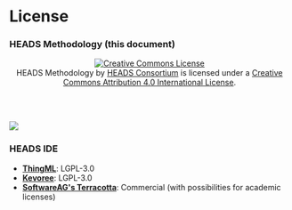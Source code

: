 # License

### HEADS Methodology (this document)

<p style="text-align:center;">
<a rel="license" href="http://creativecommons.org/licenses/by/4.0/"><img alt="Creative Commons License" style="border-width:0" src="https://i.creativecommons.org/l/by/4.0/88x31.png" /></a><br /><span xmlns:dct="http://purl.org/dc/terms/" property="dct:title">HEADS Methodology</span> by <a xmlns:cc="http://creativecommons.org/ns#" href="http://heads-project.eu" property="cc:attributionName" rel="cc:attributionURL">HEADS Consortium</a> is licensed under a <a rel="license" href="http://creativecommons.org/licenses/by/4.0/">Creative Commons Attribution 4.0 International License</a>.

<br></br>

<img src="https://creativecommons.org/images/deed/seal.png">
</p>

### HEADS IDE

- [**ThingML**](http://thingml.org): LGPL-3.0
- [**Kevoree**](http://kevoree.org): LGPL-3.0
- [**SoftwareAG's Terracotta**](http://www.softwareag.com/corporate/products/az/terracotta/default.asp): Commercial (with possibilities for academic licenses)
